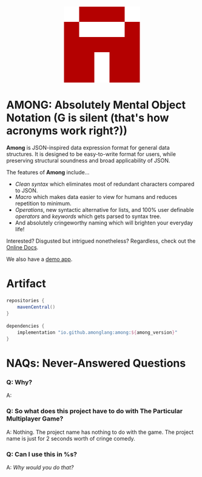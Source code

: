 <p align="center">
  <img src="/logo_200px.png" width="200" height="200">
</p>

# AMONG: Absolutely Mental Object Notation (G is silent (that's how acronyms work right?))

**Among** is JSON-inspired data expression format for general data structures. It is designed to be easy-to-write format for users, while preserving structural soundness and broad applicability of JSON.

The features of **Among** include...
* *Clean syntax* which eliminates most of redundant characters compared to JSON.
* *Macro* which makes data easier to view for humans and reduces repetition to minimum.
* *Operations*, new syntactic alternative for lists, and 100% user definable *operators* and *keywords* which gets parsed to syntax tree.
* And absolutely cringeworthy naming which will brighten your everyday life!

Interested? Disgusted but intrigued nonetheless? Regardless, check out the [Online Docs](https://github.com/AmongLang/Among/wiki).

We also have a [demo app](https://github.com/AmongLang/Among-Demo).

# Artifact

```groovy
repositories {
    mavenCentral()
}

dependencies {
    implementation "io.github.amonglang:among:${among_version}"
}
```

# NAQs: Never-Answered Questions

### Q: Why?

A:

### Q: So what does this project have to do with The Particular Multiplayer Game?

A: Nothing. The project name has nothing to do with the game. The project name is just for 2 seconds worth of cringe comedy.

### Q: Can I use this in %s?

A: _Why would you do that?_